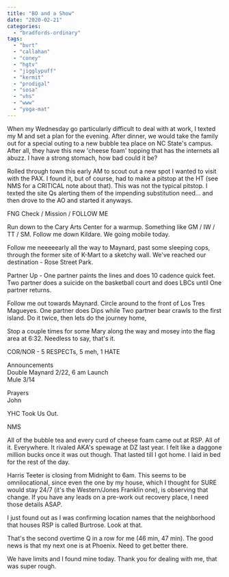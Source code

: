 ```yaml
---
title: "BO and a Show"
date: "2020-02-21"
categories: 
  - "bradfords-ordinary"
tags: 
  - "burt"
  - "callahan"
  - "coney"
  - "hgtv"
  - "jigglypuff"
  - "kermit"
  - "prodigal"
  - "sosa"
  - "vhs"
  - "www"
  - "yoga-mat"
---
```


When my Wednesday go particularly difficult to deal with at work, I texted my M and set a plan for the evening. After dinner, we would take the family out for a special outing to a new bubble tea place on NC State's campus. After all, they have this new 'cheese foam' topping that has the internets all abuzz. I have a strong stomach, how bad could it be?

Rolled through town this early AM to scout out a new spot I wanted to visit with the PAX. I found it, but of course, had to make a pitstop at the HT (see NMS for a CRITICAL note about that). This was not the typical pitstop. I texted the site Qs alerting them of the impending substitution need... and then drove to the AO and started it anyways.

FNG Check / Mission / FOLLOW ME

Run down to the Cary Arts Center for a warmup. Something like GM / IW / TT / SM. Follow me down Kildare. We going mobile today.

Follow me neeeeearly all the way to Maynard, past some sleeping cops, through the former site of K-Mart to a sketchy wall. We've reached our destination - Rose Street Park.

Partner Up - One partner paints the lines and does 10 cadence quick feet. Two partner does a suicide on the basketball court and does LBCs until One partner returns.

Follow me out towards Maynard. Circle around to the front of Los Tres Magueyes. One partner does Dips while Two partner bear crawls to the first island. Do it twice, then lets do the journey home,

Stop a couple times for some Mary along the way and mosey into the flag area at 6:32. Needless to say, that's it.

COR/NOR - 5 RESPECTs, 5 meh, 1 HATE

Announcements  
Double Maynard 2/22, 6 am Launch  
Mule 3/14

Prayers  
John  
  
YHC Took Us Out.

NMS

All of the bubble tea and every curd of cheese foam came out at RSP. All of it. Everywhere. It rivaled AKA's spewage at DZ last year. I felt like a daggone million bucks once it was out though. That lasted till I got home. I laid in bed for the rest of the day.

Harris Teeter is closing from Midnight to 6am. This seems to be omnilocational, since even the one by my house, which I thought for SURE would stay 24/7 (it's the Western/Jones Franklin one), is observing that change. If you have any leads on a pre-work out recovery place, I need those details ASAP.

I just found out as I was confirming location names that the neighborhood that houses RSP is called Burtrose. Look at that.

That's the second overtime Q in a row for me (46 min, 47 min). The good news is that my next one is at Phoenix. Need to get better there.

We have limits and I found mine today. Thank you for dealing with me, that was super rough.
